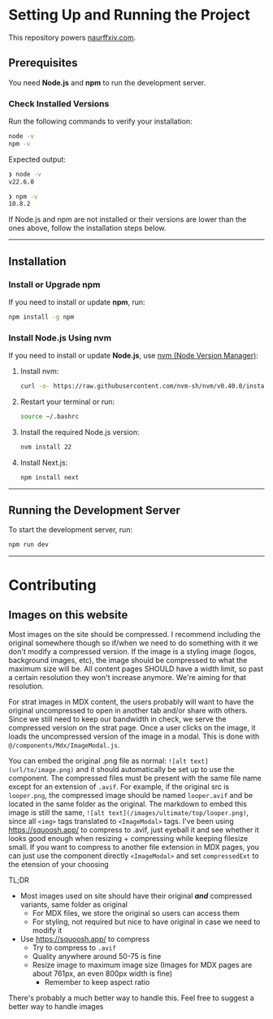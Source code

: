 # Setting Up and Running the Project

This repository powers [naurffxiv.com](https://naurffxiv.com/).

## Prerequisites

You need **Node.js** and **npm** to run the development server.

### Check Installed Versions

Run the following commands to verify your installation:

```bash
node -v
npm -v
```

Expected output:

```bash
❯ node -v
v22.6.0

❯ npm -v
10.8.2
```

If Node.js and npm are not installed or their versions are lower than the ones above, follow the installation steps below.

---

## Installation

### Install or Upgrade npm

If you need to install or update **npm**, run:

```bash
npm install -g npm
```

### Install Node.js Using nvm

If you need to install or update **Node.js**, use [nvm (Node Version Manager)](https://github.com/nvm-sh/nvm):

1. Install nvm:

    ```bash
    curl -o- https://raw.githubusercontent.com/nvm-sh/nvm/v0.40.0/install.sh | bash
    ```

2. Restart your terminal or run:

    ```bash
    source ~/.bashrc
    ```

3. Install the required Node.js version:

    ```bash
    nvm install 22
    ```

4. Install Next.js:

    ```bash
    npm install next
    ```

---

## Running the Development Server

To start the development server, run:

```bash
npm run dev
```

---

# Contributing
## Images on this website
Most images on the site should be compressed. I recommend including the original somewhere though so if/when we need to do something
with it we don't modify a compressed version. If the image is a styling image (logos, background images, etc), the image should be
compressed to what the maximum size will be. All content pages SHOULD have a width limit, so past a certain resolution they won't
increase anymore. We're aiming for that resolution. 

For strat images in MDX content, the users probably will want to have the original uncompressed to open in another tab and/or share with others.
Since we still need to keep our bandwidth in check, we serve the compressed version on the strat page. Once a user clicks on the image,
it loads the uncompressed version of the image in a modal. This is done with `@/components/Mdx/ImageModal.js`.

You can embed the original .png file as normal: `![alt text](url/to/image.png)` and it should automatically be set up to use the component.
The compressed files must be present with the same file name except for an extension of `.avif`.
For example, if the original src is `looper.png`, the compressed image should be named `looper.avif` and be located in the same folder as the original.
The markdown to embed this image is still the same, `![alt text](/images/ultimate/top/looper.png)`, since all `<img>` tags translated to `<ImageModal>` tags.
I've been using https://squoosh.app/ to compress to .avif, just eyeball it and see whether it looks good enough when resizing + compressing while keeping filesize small.
If you want to compress to another file extension in MDX pages, you can just use the component directly `<ImageModal>` and set `compressedExt` to the etension of your choosing

TL;DR
- Most images used on site should have their original __*and*__ compressed variants, same folder as original
  - For MDX files, we store the original so users can access them
  - For styling, not required but nice to have original in case we need to modify it
- Use https://squoosh.app/ to compress
  - Try to compress to `.avif`
  - Quality anywhere around 50-75 is fine 
  - Resize image to maximum image size (Images for MDX pages are about 761px, an even 800px width is fine)
    - Remember to keep aspect ratio

There's probably a much better way to handle this. Feel free to suggest a better way to handle images